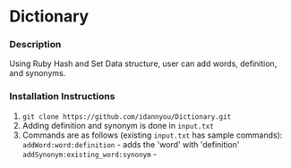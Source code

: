# Dictionary

### Description

Using Ruby Hash and Set Data structure, user can add words, definition, and synonyms.

### Installation Instructions

1. `git clone https://github.com/idannyou/Dictionary.git`
2. Adding definition and synonym is done in `input.txt`
3. Commands are as follows (existing `input.txt` has sample commands):
  `addWord:word:definition` - adds the 'word' with 'definition'
  `addSynonym:existing_word:synonym` - 
